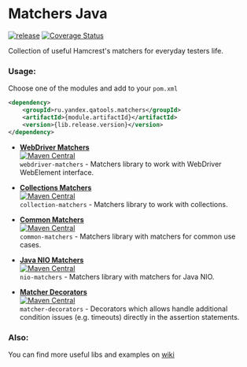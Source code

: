 # Matchers Java
[![release](http://github-release-version.herokuapp.com/github/yandex-qatools/matchers-java/release.svg?style=flat)](https://github.com/yandex-qatools/matchers-java/releases/latest)
[![Coverage Status](https://coveralls.io/repos/yandex-qatools/matchers-java/badge.svg)](https://coveralls.io/r/yandex-qatools/matchers-java)

Collection of useful Hamcrest's matchers for everyday testers life.

### Usage:
Choose one of the modules and add to your `pom.xml`

```xml
<dependency>
    <groupId>ru.yandex.qatools.matchers</groupId>
    <artifactId>{module.artifactId}</artifactId>
    <version>{lib.release.version}</version>
</dependency>
```


- [**WebDriver Matchers**](https://github.com/yandex-qatools/matchers-java/tree/master/webdriver-matchers)  
  [![Maven Central](https://maven-badges.herokuapp.com/maven-central/ru.yandex.qatools.matchers/webdriver-matchers/badge.svg?style=flat)](https://maven-badges.herokuapp.com/maven-central/ru.yandex.qatools.matchers/webdriver-matchers)  
  `webdriver-matchers` - Matchers library to work with WebDriver WebElement interface.

- [**Collections Matchers**](https://github.com/yandex-qatools/matchers-java/tree/master/collection-matchers)  
  [![Maven Central](https://maven-badges.herokuapp.com/maven-central/ru.yandex.qatools.matchers/collection-matchers/badge.svg?style=flat)](https://maven-badges.herokuapp.com/maven-central/ru.yandex.qatools.matchers/collection-matchers)  
  `collection-matchers` - Matchers library to work with collections.

- [**Common Matchers**](https://github.com/yandex-qatools/matchers-java/tree/master/common-matchers)  
  [![Maven Central](https://maven-badges.herokuapp.com/maven-central/ru.yandex.qatools.matchers/common-matchers/badge.svg?style=flat)](https://maven-badges.herokuapp.com/maven-central/ru.yandex.qatools.matchers/common-matchers)  
  `common-matchers` - Matchers library with matchers for common use cases.

- [**Java NIO Matchers**](https://github.com/yandex-qatools/matchers-java/tree/master/nio-matchers)  
  [![Maven Central](https://maven-badges.herokuapp.com/maven-central/ru.yandex.qatools.matchers/nio-matchers/badge.svg?style=flat)](https://maven-badges.herokuapp.com/maven-central/ru.yandex.qatools.matchers/nio-matchers)  
  `nio-matchers` - Matchers library with matchers for Java NIO.

- [**Matcher Decorators**](https://github.com/yandex-qatools/matchers-java/tree/master/matcher-decorators)  
  [![Maven Central](https://maven-badges.herokuapp.com/maven-central/ru.yandex.qatools.matchers/matcher-decorators/badge.svg?style=flat)](https://maven-badges.herokuapp.com/maven-central/ru.yandex.qatools.matchers/matcher-decorators)  
  `matcher-decorators` - Decorators which allows handle additional condition issues (e.g. timeouts) directly in the assertion statements.


### Also:
  You can find more useful libs and examples on [wiki](https://github.com/yandex-qatools/matchers-java/wiki)
